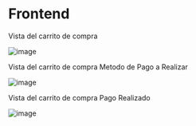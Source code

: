 
# Frontend


Vista del carrito de compra 

![image](https://drive.google.com/uc?export=view&id=15b31Sgu8sdmXz3Mj1HjS40JL39-8_lDI)

Vista del carrito de compra Metodo de Pago a Realizar

![image](https://drive.google.com/uc?export=view&id=1AjZ19FoRlB2OXE8gIdNyeLQ6qkZRSyJC)

Vista del carrito de compra Pago Realizado

![image](https://drive.google.com/uc?export=view&id=13jFfEBMF42yx5Oa4UtSkIdfBBWXMsLFn)
